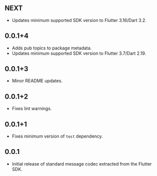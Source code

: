 ## NEXT

* Updates minimum supported SDK version to Flutter 3.16/Dart 3.2.

## 0.0.1+4

* Adds pub topics to package metadata.
* Updates minimum supported SDK version to Flutter 3.7/Dart 2.19.

## 0.0.1+3

* Minor README updates.

## 0.0.1+2

* Fixes lint warnings.

## 0.0.1+1

* Fixes minimum version of `test` dependency.

## 0.0.1

* Initial release of standard message codec extracted from the Flutter SDK.

